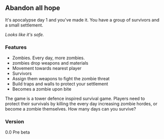 ## Abandon all hope

It's apocalypse day 1 and you've made it. You have a group of survivors and a small settlement. 

_Looks like it's safe._ 

### Features

* Zombies. Every day, more zombies.
 * zombies drop weapons and materials
 * Movement towards nearest player
* Survivors
 * Assign them weapons to fight the zombie threat
 * Build traps and walls to protect your settlement
 * Becomes a zombie upon bite

The game is a tower defence inspired survival game. Players need to protect their survivals by killing the every day increasing zombie hordes, or become a zombie themselves. How many days can you survive?

### Version

0.0 Pre beta
